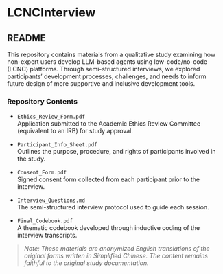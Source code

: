 # LCNCInterview

## README

This repository contains materials from a qualitative study examining how non-expert users develop LLM-based agents using low-code/no-code (LCNC) platforms. Through semi-structured interviews, we explored participants’ development processes, challenges, and needs to inform future design of more supportive and inclusive development tools.

### Repository Contents

- `Ethics_Review_Form.pdf`  
  Application submitted to the Academic Ethics Review Committee (equivalent to an IRB) for study approval.

- `Participant_Info_Sheet.pdf`  
  Outlines the purpose, procedure, and rights of participants involved in the study.

- `Consent_Form.pdf`  
  Signed consent form collected from each participant prior to the interview.

- `Interview_Questions.md`  
  The semi-structured interview protocol used to guide each session.

- `Final_Codebook.pdf`  
  A thematic codebook developed through inductive coding of the interview transcripts.

> *Note: These materials are anonymized English translations of the original forms written in Simplified Chinese. The content remains faithful to the original study documentation.*


